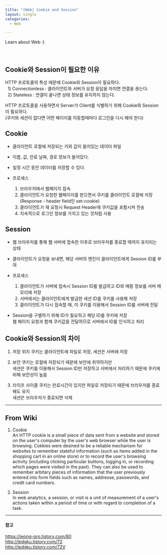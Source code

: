 ```yaml
---
title: "[Web] Cookie and Session"
layout: single
categories:
  - Web

---
```


Learn about Web :)  
    &nbsp;&nbsp;  
  &nbsp;&nbsp;  

  
## Cookie와 Session이 필요한 이유  

HTTP 프로토콜의 특성 때문에 Cookie와 Session이 필요하다.  
    &nbsp; 1) Connectionless : 클라이언트와 서버가 요청 응답을 마치면 연결을 끊는다.  
    &nbsp; 2) Stateless : 연결이 끝나면 상태 정보를 유지하지 않는다.
    
HTTP 프로토콜을 사용하면서 Server가 Client를 식별하기 위해 Cookie와 Session이 필요하다.   
        (쿠키와 세션이 없다면 어떤 페이지를 이동할때마다 로그인을 다시 해야 한다)

  

## Cookie
- 클라이언트 로컬에 저장되는 키와 값이 들어있는 데이터 파일
- 이름, 값, 만료 날짜, 경로 정보가 들어있다.
- 일정 시간 동안 데이터를 저장할 수 있다.

- 프로세스
    1) 브라우저에서 웹페이지 접속
    2) 클라이언트가 요청한 웹페이지를 받으면서 쿠키를 클라이언트 로컬에 저장 (Response - header field인 set-cookie)
    3) 클라이언트가 재 요청시 Request Header에 쿠키값을 포함시켜 전송
    4) 지속적으로 로그인 정보를 가지고 있는 것처럼 사용

## Session
- 웹 브라우저를 통해 웹 서버에 접속한 이후로 브라우저를 종료할 때까지 유지되는 상태
- 클라이언트가 요청을 보내면, 해당 서버의 엔진이 클라이언트에게 Session ID를 부여

- 프로세스
    1) 클라이언트가 서버에 접속시 Session ID를 발급하고 ID와 매핑 정보를 서버 메모리에 저장
    2) 서버에서는 클라이언트에게 발급한 세션 ID를 쿠키를 사용해 저장
    3) 클라이언트가 다시 접속할 때, 이 쿠키를 이용해서 Session ID를 서버에 전달

- Session을 구별하기 위해 ID가 필요하고 해당 ID를 쿠키에 저장  
    웹 페이지 요청과 함께 쿠키값을 전달하므로 서버에서 ID를 인식하고 처리

## Cookie와 Session의 차이
1) 저장 위치
    쿠키는 클라이언트에 파일로 저장, 세션은 서버에 저장

2) 보안
    쿠키는 로컬에 저장되기 때문에 보안에 취약하지만  
    세션은 쿠키를 이용해서 Session ID만 저장하고 서버에서 처리하기 때문에 쿠키에 비해 보안성이 높음

3) 라이프 사이클
    쿠키는 만료시간이 있지만 파일로 저장되기 때문에 브라우저를 종료해도 유지  
    세션은 브라우저가 종료되면 삭제
  &nbsp;  


  ***

## From Wiki
1. Cookie  
An HTTP cookie is a small piece of data sent from a website and stored on the user's computer by the user's web browser while the user is browsing. Cokkies were desined to be a reliable mechanism for websites to remember stateful information (such as items added in the shopping cart in an online store) or to record the user's browsing activity (including clicking particular buttons, logging in, or recording which pages were visited in the past). They can also be used to remember arbitary pieces of information that the user previously entered into form fields such as names, addresse, passwords, and credit card numbers.

2. Session  
In web analytics, a session, or visit is a unit of measurement of a user's actions taken within a period of time or with regard to completion of a task. 

***
#### 참고  
https://jeong-pro.tistory.com/80  
http://ledgku.tistory.com/72  
http://ledgku.tistory.com/72V  


